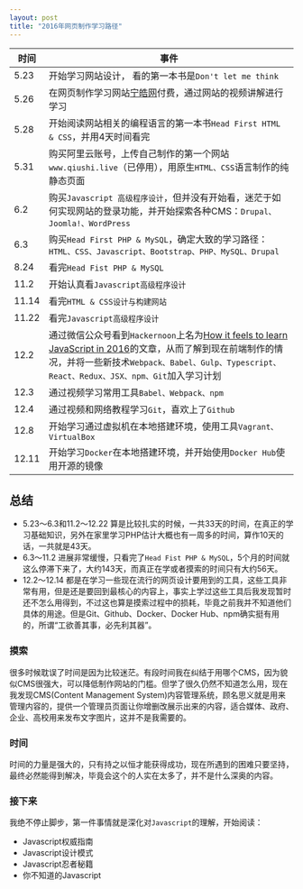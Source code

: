 ```yaml
---
layout: post
title: "2016年网页制作学习路径"
---
```



时间 | 事件
---- | ----
5.23 | 开始学习网站设计，	看的第一本书是`Don't let me think`
5.26 | 在网页制作学习网站[宁皓网](www.ninghao.net)付费，通过网站的视频讲解进行学习
5.28 | 开始阅读网站相关的编程语言的第一本书`Head First HTML & CSS`，并用4天时间看完
5.31 | 购买阿里云账号，上传自己制作的第一个网站`www.qiushi.live`（已停用），用原生`HTML、CSS`语言制作的纯静态页面
6.2 | 购买`Javascript 高级程序设计`，但并没有开始看，迷茫于如何实现网站的登录功能，并开始探索各种CMS：`Drupal、Joomla!、WordPress`
6.3 | 购买`Head First PHP & MySQL`，确定大致的学习路径：`HTML、CSS、Javascript、Bootstrap、PHP、MySQL、Drupal`
8.24 | 看完`Head Fist PHP & MySQL`
11.2 | 开始认真看`Javascript高级程序设计`
11.14 | 看完`HTML & CSS设计与构建网站`
11.22 | 看完`Javascript高级程序设计`
12.2 | 通过微信公众号看到`Hackernoon`上名为[How it feels to learn JavaScript in 2016](https://hackernoon.com/how-it-feels-to-learn-javascript-in-2016-d3a717dd577f#.vwunh4whs)的文章，从而了解到现在前端制作的情况，并将一些新技术`Webpack、Babel、Gulp、Typescript、React、Redux、JSX、npm、Git`加入学习计划
12.3 | 通过视频学习常用工具`Babel、Webpack、npm`
12.4 | 通过视频和网络教程学习`Git`，喜欢上了`Github`
12.8 | 开始学习通过虚拟机在本地搭建环境，使用工具`Vagrant、VirtualBox`
12.11 | 开始学习`Docker`在本地搭建环境，并开始使用`Docker Hub`使用开源的镜像

## 总结
* 5.23～6.3和11.2～12.22 算是比较扎实的时候，一共33天的时间，在真正的学习基础知识，另外在家里学习PHP估计大概也有一周多的时间，算作10天的话，一共就是43天。
* 6.3～11.2 进展非常缓慢，只看完了`Head Fist PHP & MySQL`，5个月的时间就这么停滞下来了，大约143天，而真正在学或者摸索的时间只有大约56天。
* 12.2～12.14 都是在学习一些现在流行的网页设计要用到的工具，这些工具非常有用，但是还是要回到最核心的内容上，事实上学过这些工具后我发现暂时还不怎么用得到，不过这也算是摸索过程中的损耗，毕竟之前我并不知道他们具体的用途。但是Git、Github、Docker、Docker Hub、npm确实挺有用的，所谓“工欲善其事，必先利其器”。

### 摸索
很多时候耽误了时间是因为比较迷茫。有段时间我在纠结于用哪个CMS，因为貌似CMS很强大，可以降低制作网站的门槛。但学了很久仍然不知道怎么用，现在我发现CMS(Content Management System)内容管理系统，顾名思义就是用来管理内容的，提供一个管理员页面让你增删改展示出来的内容，适合媒体、政府、企业、高校用来发布文字图片，这并不是我需要的。

### 时间
时间的力量是强大的，只有持之以恒才能获得成功，现在所遇到的困难只要坚持，最终必然能得到解决，毕竟会这个的人实在太多了，并不是什么深奥的内容。

### 接下来
我绝不停止脚步，第一件事情就是深化对`Javascript`的理解，开始阅读：
* Javascript权威指南
* Javascript设计模式
* Javascript忍者秘籍
* 你不知道的Javascript
